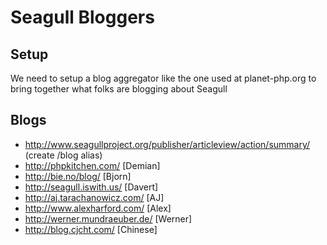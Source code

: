 <!-- Name: RFC/SeagullBloggers -->
<!-- Version: 4 -->
<!-- Last-Modified: 2007/04/20 01:16:58 -->
<!-- Author: henryjuan -->

# Seagull Bloggers
## Setup
We need to setup a blog aggregator like the one used at planet-php.org to bring together what folks are blogging about Seagull

## Blogs
 * http://www.seagullproject.org/publisher/articleview/action/summary/ (create /blog alias)
 * http://phpkitchen.com/ [Demian]
 * http://bie.no/blog/ [Bjorn]
 * http://seagull.iswith.us/ [Davert]
 * http://aj.tarachanowicz.com/ [AJ]
 * http://www.alexharford.com/ [Alex]
 * http://werner.mundraeuber.de/ [Werner]
 * http://blog.cjcht.com/ [Chinese]